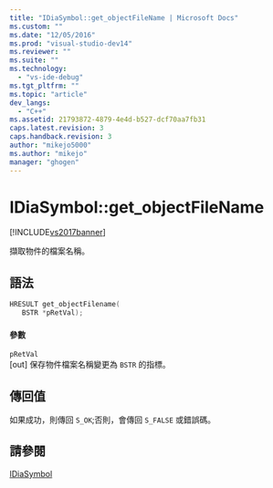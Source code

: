 ```yaml
---
title: "IDiaSymbol::get_objectFileName | Microsoft Docs"
ms.custom: ""
ms.date: "12/05/2016"
ms.prod: "visual-studio-dev14"
ms.reviewer: ""
ms.suite: ""
ms.technology: 
  - "vs-ide-debug"
ms.tgt_pltfrm: ""
ms.topic: "article"
dev_langs: 
  - "C++"
ms.assetid: 21793872-4879-4e4d-b527-dcf70aa7fb31
caps.latest.revision: 3
caps.handback.revision: 3
author: "mikejo5000"
ms.author: "mikejo"
manager: "ghogen"
---
```

# IDiaSymbol::get_objectFileName
[!INCLUDE[vs2017banner](../../code-quality/includes/vs2017banner.md)]

擷取物件的檔案名稱。  
  
## 語法  
  
```cpp  
HRESULT get_objectFilename(   
   BSTR *pRetVal);  
```  
  
#### 參數  
 `pRetVal`  
 \[out\] 保存物件檔案名稱變更為 `BSTR` 的指標。  
  
## 傳回值  
 如果成功，則傳回 `S_OK`;否則，會傳回 `S_FALSE` 或錯誤碼。  
  
## 請參閱  
 [IDiaSymbol](../../debugger/debug-interface-access/idiasymbol.md)